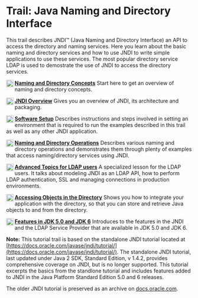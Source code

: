 
# Trail: Java Naming and Directory Interface

This trail describes JNDI&#8482; (Java Naming and Directory Interface) an API to access the directory and naming services. Here you learn about the basic naming and directory services and how to use JNDI to write simple applications to use these services. The most popular directory service LDAP is used to demostrate the use of JNDI to access the directory services.

[<img src="../images/networkingIcon.gif" align="left" width="20" height="20" border="0" alt="image denoting bullet" /> **Naming and Directory Concepts**](concepts/index.html) Start here to get an overview of naming and directory concepts.

[<img src="../images/networkingIcon.gif" align="left" width="20" height="20" border="0" alt="image denoting bullet" /> **JNDI Overview**](overview/index.html) Gives you an overview of JNDI, its architecture and packaging.

[<img src="../images/networkingIcon.gif" align="left" width="20" height="20" border="0" alt="image denoting bullet" /> **Software Setup**](software/index.html) Describes instructions and steps involved in setting an environment that is required to run the examples described in this trail as well as any other JNDI application.

[<img src="../images/networkingIcon.gif" align="left" width="20" height="20" border="0" alt="image denoting bullet" /> **Naming and Directory Operations**](ops/index.html) Describes various naming and directory operations and demonstrates them through plenty of examples that access naming/directory services using JNDI.

[<img src="../images/networkingIcon.gif" align="left" width="20" height="20" border="0" alt="image denoting bullet" /> **Advanced Topics for LDAP users**](ldap/index.html) A specialized lesson for the LDAP users. It talks about modeling JNDI as an LDAP API, how to perform LDAP authentication, SSL and managing connections in production environments.

[<img src="../images/networkingIcon.gif" align="left" width="20" height="20" border="0" alt="image denoting bullet" /> **Accessing Objects in the Directory**](objects/index.html) Shows you how to integrate your application with the directory, so that you can store and retrieve Java objects to and from the directory.

[<img src="../images/networkingIcon.gif" align="left" width="20" height="20" border="0" alt="image denoting bullet" /> **Features in JDK 5.0 and JDK 6**](newstuff/index.html) Introduces to the features in the JNDI and the LDAP Service Provider that are available in JDK 5.0 and JDK 6.

**Note:** This tutorial trail is based on the standalone JNDI tutorial located at [https://docs.oracle.com/javase/jndi/tutorial/](https://docs.oracle.com/javase/jndi/tutorial/). The standalone JNDI tutorial, last updated under Java 2 SDK, Standard Edition, v 1.4.2, provides comprehensive coverage on JNDI, but is no longer supported. This tutorial excerpts the basics from the standlone tutorial and includes features added to JNDI in the Java Platform Standard Edition 5.0 and 6 releases.

The older JNDI tutorial is preserved as an archive on [docs.oracle.com](https://docs.oracle.com/javase/jndi/tutorial/).
